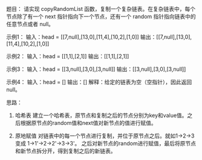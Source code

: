 题目：
请实现 copyRandomList 函数，复制一个复杂链表。在复杂链表中，每个节点除了有一个 next 指针指向下一个节点，还有一个 random 指针指向链表中的任意节点或者 null。

示例1：
输入：head = [[7,null],[13,0],[11,4],[10,2],[1,0]]
输出：[[7,null],[13,0],[11,4],[10,2],[1,0]]

示例2：
输入：head = [[1,1],[2,1]]
输出：[[1,1],[2,1]]

示例3：
输入：head = [[3,null],[3,0],[3,null]]
输出：[[3,null],[3,0],[3,null]]

示例4：
输入：head = []
输出：[]
解释：给定的链表为空（空指针），因此返回 null。

思路：
1. 哈希表
    建立一个哈希表，原节点和复制之后的节点分别为key和value值。之后根据原节点的random值和next值对新节点的值进行赋值。
   
2. 原地赋值
    对链表中的每一个节点进行复制，并位于原节点之后。就如1->2->3 变成 1->1'->2->2'->3->3'。
   之后对新节点的random进行赋值，最后将原节点和新节点拆分开，得到复制之后的新链表。

